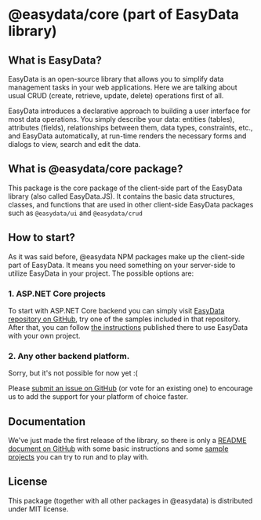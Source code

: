 # @easydata/core (part of EasyData library)

## What is EasyData?

EasyData is an open-source library that allows you to simplify data management tasks in your web applications. Here we are talking about usual CRUD (create, retrieve, update, delete) operations first of all.

EasyData introduces a declarative approach to building a user interface for most data operations. 
You simply describe your data: entities (tables), attributes (fields), relationships between them, data types, constraints, etc., and EasyData automatically, at run-time renders the necessary forms and dialogs to view, search and edit the data.

## What is @easydata/core package?

This package is the core package of the client-side part of the EasyData library (also called EasyData.JS). 
It contains the basic data structures, classes, and functions that are used in other client-side EasyData packages such as `@easydata/ui` and `@easydata/crud`

## How to start?

As it was said before, @easydata NPM packages make up the client-side part of EasyData. It means you need something on your server-side to utilize EasyData in your project. The possible options are:

### 1. ASP.NET Core projects

To start with ASP.NET Core backend you can simply visit [EasyData repository on GitHub](https://github.com/KorzhCom/EasyData/), try one of the samples included in that repository. After that, you can follow [the instructions](https://github.com/KorzhCom/EasyData/blob/master/README.md) published there to use EasyData with your own project.

### 2. Any other backend platform.

Sorry, but it's not possible for now yet :(

Please [submit an issue on GitHub](https://github.com/KorzhCom/EasyData/issues) (or vote for an existing one) to encourage us to add the support for your platform of choice faster.

## Documentation

We've just made the first release of the library, so there is only a [README document on GitHub](https://github.com/KorzhCom/EasyData/blob/master/README.md) with some basic instructions and some [sample projects](https://github.com/KorzhCom/EasyData/tree/master/samples) you can try to run and to play with.

## License
This package (together with all other packages in @easydata) is distributed under MIT license.

